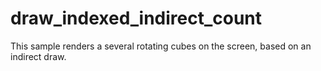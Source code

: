 # draw_indexed_indirect_count

This sample renders a several rotating cubes on the screen, based on
an indirect draw.